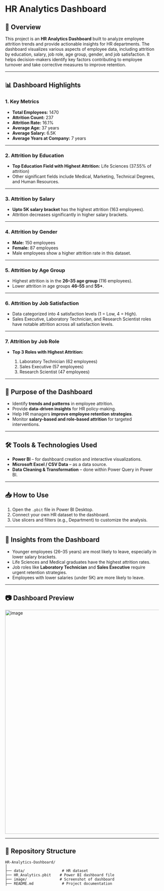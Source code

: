 # **HR Analytics Dashboard**

## 📌 **Overview**

This project is an **HR Analytics Dashboard** built to analyze employee attrition trends and provide actionable insights for HR departments. The dashboard visualizes various aspects of employee data, including attrition by education, salary, job role, age group, gender, and job satisfaction. It helps decision-makers identify key factors contributing to employee turnover and take corrective measures to improve retention.

---

## 📊 **Dashboard Highlights**

### **1. Key Metrics**

* **Total Employees:** 1470
* **Attrition Count:** 237
* **Attrition Rate:** 16.1%
* **Average Age:** 37 years
* **Average Salary:** 6.5K
* **Average Years at Company:** 7 years

---

### **2. Attrition by Education**

* **Top Education Field with Highest Attrition:** Life Sciences (37.55% of attrition)
* Other significant fields include Medical, Marketing, Technical Degrees, and Human Resources.

---

### **3. Attrition by Salary**

* **Upto 5K salary bracket** has the highest attrition (163 employees).
* Attrition decreases significantly in higher salary brackets.

---

### **4. Attrition by Gender**

* **Male:** 150 employees
* **Female:** 87 employees
* Male employees show a higher attrition rate in this dataset.

---

### **5. Attrition by Age Group**

* Highest attrition is in the **26–35 age group** (116 employees).
* Lower attrition in age groups **46–55** and **55+**.

---

### **6. Attrition by Job Satisfaction**

* Data categorized into 4 satisfaction levels (1 = Low, 4 = High).
* Sales Executive, Laboratory Technician, and Research Scientist roles have notable attrition across all satisfaction levels.

---

### **7. Attrition by Job Role**

* **Top 3 Roles with Highest Attrition:**

  1. Laboratory Technician (62 employees)
  2. Sales Executive (57 employees)
  3. Research Scientist (47 employees)

---

## 🎯 **Purpose of the Dashboard**

* Identify **trends and patterns** in employee attrition.
* Provide **data-driven insights** for HR policy-making.
* Help HR managers **improve employee retention strategies**.
* Monitor **salary-based and role-based attrition** for targeted interventions.

---

## 🛠 **Tools & Technologies Used**

* **Power BI** – for dashboard creation and interactive visualizations.
* **Microsoft Excel / CSV Data** – as a data source.
* **Data Cleaning & Transformation** – done within Power Query in Power BI.

---

## 📥 **How to Use**

1. Open the `.pbit` file in Power BI Desktop.
2. Connect your own HR dataset to the dashboard.
3. Use slicers and filters (e.g., Department) to customize the analysis.

---

## 📌 **Insights from the Dashboard**

* Younger employees (26–35 years) are most likely to leave, especially in lower salary brackets.
* Life Sciences and Medical graduates have the highest attrition rates.
* Job roles like **Laboratory Technician** and **Sales Executive** require urgent retention strategies.
* Employees with lower salaries (under 5K) are more likely to leave.

---

## 📷 **Dashboard Preview**

<img width="1302" height="734" alt="image" src="https://github.com/user-attachments/assets/9296f16f-14da-4120-833b-6f6256de4209" />



---

## 📂 **Repository Structure**

```
HR-Analytics-Dashboard/
│
├── data/                 # HR dataset 
├── HR_Analytics.pbit    # Power BI dashboard file
├── image/               # Screenshot of dashboard
├── README.md             # Project documentation

